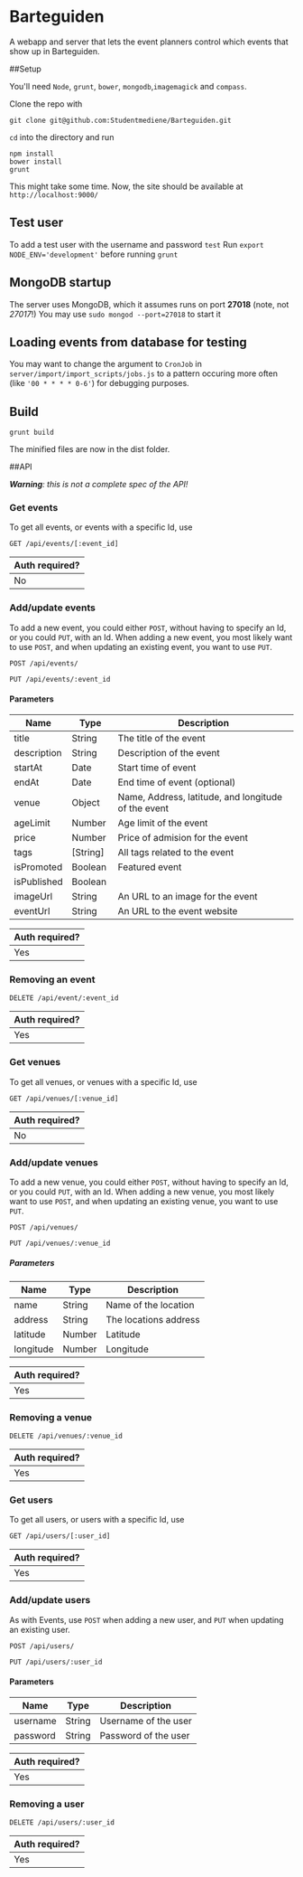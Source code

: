 Barteguiden
======================

A webapp and server that lets the event planners control which events that show up in Barteguiden.

##Setup

You'll need `Node`, `grunt`, `bower`, `mongodb`,`imagemagick` and `compass`.

Clone the repo with

    git clone git@github.com:Studentmediene/Barteguiden.git

`cd` into the directory and run

    npm install
    bower install
    grunt

This might take some time. Now, the site should be available at `http://localhost:9000/`

## Test user

To add a test user with the username and password `test`
Run `export NODE_ENV='development'` before  running `grunt`

## MongoDB startup

The server uses MongoDB, which it assumes runs on port __27018__ (note, not _27017_!)
You may use `sudo mongod --port=27018` to start it

## Loading events from database for testing
You may want to change the argument to `CronJob` in `server/import/import_scripts/jobs.js` to a pattern occuring more often (like `'00 * * * * 0-6'`) for debugging purposes.

## Build

    grunt build

The minified files are now in the dist folder.

##API

_**Warning**: this is not a complete spec of the API!_

### Get events

To get all events, or events with a specific Id, use

```
GET /api/events/[:event_id]
```

| Auth required? |
|----------------|
|  No            |


### Add/update events

To add a new event, you could either `POST`, without having to specify an Id,
or you could `PUT`, with an Id. When adding a new event, you most likely want
to use `POST`, and when updating an existing event, you want to use `PUT`.

```
POST /api/events/
```

```
PUT /api/events/:event_id
```

#### Parameters

| Name   | Type   |  Description           |
|--------|--------|------------------------|
| title  | String | The title of the event |
| description | String | Description of the event |
| startAt | Date | Start time of event |
| endAt | Date | End time of event (optional)
| venue | Object | Name, Address, latitude, and longitude of the event |
| ageLimit | Number | Age limit of the event |
| price | Number | Price of admision for the event |
| tags | [String] | All tags related to the event |
| isPromoted | Boolean | Featured event |
| isPublished | Boolean |
| imageUrl | String | An URL to an image for the event |
| eventUrl | String | An URL to the event website |


| Auth required? |
|----------------|
|  Yes           |


### Removing an event

```
DELETE /api/event/:event_id
```

| Auth required? |
|----------------|
|  Yes           |


### Get venues

To get all venues, or venues with a specific Id, use

```
GET /api/venues/[:venue_id]
```

| Auth required? |
|----------------|
|  No            |


### Add/update venues

To add a new venue, you could either `POST`, without having to specify an Id,
or you could `PUT`, with an Id. When adding a new venue, you most likely want
to use `POST`, and when updating an existing venue, you want to use `PUT`.

```
POST /api/venues/
```

```
PUT /api/venues/:venue_id
```


##### Parameters

| Name | Type | Description |
|------|------|-------------|
| name | String | Name of the location | 
| address | String | The locations address |
| latitude | Number | Latitude |
| longitude | Number | Longitude |


| Auth required? |
|----------------|
|  Yes           |


### Removing a venue

```
DELETE /api/venues/:venue_id
```

| Auth required? |
|----------------|
|  Yes           |


### Get users

To get all users, or users with a specific Id, use

```
GET /api/users/[:user_id]
```

| Auth required? |
|----------------|
|  Yes           |


### Add/update users
 
As with Events, use `POST` when adding a new user, and `PUT` when updating an
existing user.

```
POST /api/users/
```

```
PUT /api/users/:user_id
```

#### Parameters

| Name   | Type   |  Description           |
|--------|--------|------------------------|
| username  | String | Username of the user |
| password | String | Password of the user |

| Auth required? |
|----------------|
|  Yes           |


### Removing a user

```
DELETE /api/users/:user_id
```

| Auth required? |
|----------------|
|  Yes           |

